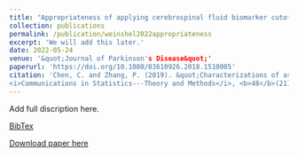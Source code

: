 ```yaml
---
title: "Appropriateness of applying cerebrospinal fluid biomarker cutoffs from Alzheimer’s disease to Parkinson’s disease"
collection: publications
permalink: /publication/weinshel2022appropriateness
excerpt: 'We will add this later.'
date: 2022-05-24
venue: '&quot;Journal of Parkinson's Disease&quot;'
paperurl: 'https://doi.org/10.1080/03610926.2018.1510005'
citation: 'Chen, C. and Zhang, P. (2019). &quot;Characterizations of asymptotic distributions of continuous-time Pólya processes.&quot; 
<i>Communications in Statistics---Theory and Methods</i>, <b>48</b>(21), 5308--5321.'
---
```

Add full discription here.

[BibTex](https://panpan-zhang.com/files/weinshel2022appropriateness.bib)

[Download paper here](https://doi.org/10.3233/JPD-212989)

